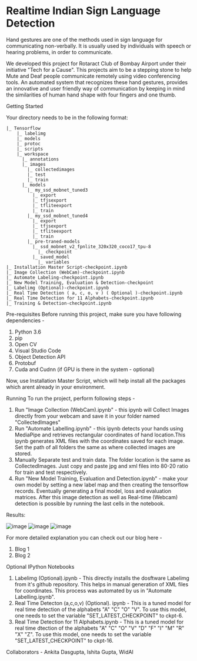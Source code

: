# Realtime Indian Sign Language Detection 

Hand gestures are one of the methods used in sign language for communicating non-verbally. It is usually used by individuals with speech or hearing problems, in order to communicate.

We developed this project for Rotaract Club of Bombay Airport under their initiative "Tech for a Cause". This projects aim to be a stepping stone to help Mute and Deaf people communicate remotely using video conferencing tools. An automated system that recognizes these hand gestures, provides an innovative and user friendly way of communication by keeping in mind the similarities of human hand shape with four fingers and one thumb. 

Getting Started 

Your directory needs to be in the following format: 

    |_ Tensorflow
        |_ labelimg
        |_ models
        |_ protoc
        |_ scripts
        |_ workspace
          |_ annotations
          |_ images 
            |_ collectedimages 
            |_ test
            |_ train
          |_ models
            |_ my_ssd_mobnet_tuned3
              |_ export 
              |_ tfjsexport
              |_ tfliteexport
              |_ train
            |_ my_ssd_mobnet_tuned4
              |_ export 
              |_ tfjsexport
              |_ tfliteexport
              |_ train
            |_ pre-traned-models
              |_ ssd_mobnet_v2_fpnlite_320x320_coco17_tpu-8
                |_ checkpoint
              |_ saved_model
                |_ variables
    |_ Installation Master Script-checkpoint.ipynb
    |_ Image Collection (WebCam)-checkpoint.ipynb
    |_ Automate Labeling-checkpoint.ipynb
    |_ New Model Training, Evaluation & Detection-checkpoint
    |_ Labelimg (Optional)-checkpoint.ipynb
    |_ Real Time Detection ( a, c, o, v ) ( Optional )-checkpoint.ipynb
    |_ Real Time Detection for 11 Alphabets-checkpoint.ipynb
    |_ Training & Detection-checkpoint.ipynb

Pre-requisites 
Before running this project, make sure you have following dependencies -
1. Python 3.6 
2. pip 
3. Open CV 
4. Visual Studio Code 
5. Object Detection API 
6. Protobuf 
7. Cuda and Cudnn (if GPU is there in the system - optional) 

Now, use Installation Master Script, which will help install all the packages which arent already in your environment. 

Running
To run the project, perform following steps -

1. Run "Image Collection (WebCam).ipynb" - this ipynb will Collect Images directly from your webcam and save it in your folder named "CollectedImages" 
2. Run "Automate Labelling.ipynb" - this ipynb detects your hands using MediaPipe and retrieves rectangular coordinates of hand location.This ipynb generates XML files with the coordinates saved for each image. Set the path of all folders the same as where collected images are stored. 
3. Manually Separate test and train data. The folder location is the same as CollectedImages. Just copy and paste jpg and xml files into 80-20 ratio for train and test respectively. 
4. Run "New Model Training, Evaluation and Detection.ipynb" - make your own model by setting a new label map and then creating the tensorflow records. Eventually generating a final model, loss and evaluation matrices. After this image detection as well as Real-time (Webcam) detection is possible by running the last cells in the notebook. 

<Blog se copy paste>

    
Results:

![image](https://user-images.githubusercontent.com/84955516/120929931-b1b49600-c708-11eb-8a11-e1b5ae784b81.png)
![image](https://user-images.githubusercontent.com/84955516/120930049-44553500-c709-11eb-8dca-3e0487fca853.png)
![image](https://user-images.githubusercontent.com/84955516/120930057-4b7c4300-c709-11eb-8275-408df6d27a8d.png)




For more detailed explanation you can check out our blog here - 
1. Blog 1 
2. Blog 2 

Optional IPython Notebooks 
1. Labelimg (Optional).ipynb - This directly installs the dosftware Labelimg from it's github repository.  This helps in manual generation of XML files for coordinates. This process was automated by us in "Automate Labelling.ipynb".
2. Real Time Detecton (a,c,o,v) (Optional). ipynb - This is a tuned model for real time detection of the alphabets "A" "C" "O" "V". To use this model, one needs to set the variable "SET_LATEST_CHECKPOINT" to ckpt-6. 
3. Real Time Detection for 11 Alphabets.ipynb - This is a tuned model for real time dtection of the alphabets "A" "C" "O" "V" "D" "F" "I" "M" "R" "X" "Z". To use this model, one needs to set the variable "SET_LATEST_CHECKPOINT" to ckpt-16. 

Collaborators - Ankita Dasgupta, Ishita Gupta, WidAI
